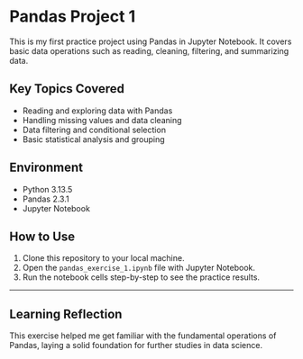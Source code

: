 # Pandas Project 1

This is my first practice project using Pandas in Jupyter Notebook. It covers basic data operations such as reading, cleaning, filtering, and summarizing data.

## Key Topics Covered

- Reading and exploring data with Pandas
- Handling missing values and data cleaning
- Data filtering and conditional selection
- Basic statistical analysis and grouping

## Environment

- Python 3.13.5
- Pandas 2.3.1
- Jupyter Notebook

## How to Use

1. Clone this repository to your local machine.  
2. Open the `pandas_exercise_1.ipynb` file with Jupyter Notebook.  
3. Run the notebook cells step-by-step to see the practice results.

---

## Learning Reflection

This exercise helped me get familiar with the fundamental operations of Pandas, laying a solid foundation for further studies in data science.
